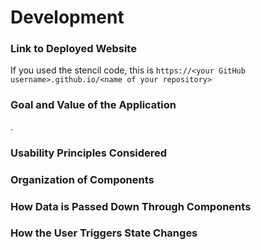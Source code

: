 # Development

### Link to Deployed Website
If you used the stencil code, this is `https://<your GitHub username>.github.io/<name of your repository>`

### Goal and Value of the Application
.
### Usability Principles Considered

### Organization of Components

### How Data is Passed Down Through Components

### How the User Triggers State Changes

